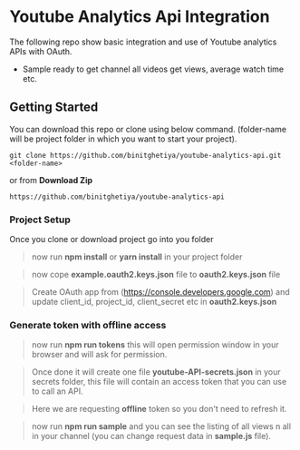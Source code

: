 # Youtube Analytics Api Integration
The following repo show basic integration and use of Youtube analytics APIs with OAuth.

 - Sample ready to get channel all videos get views, average watch time etc.

## Getting Started
You can download this repo or clone using below command. (folder-name will be project folder in which you want to start your project).
```
git clone https://github.com/binitghetiya/youtube-analytics-api.git <folder-name>
```
or from **Download Zip**
```
https://github.com/binitghetiya/youtube-analytics-api 
```
### Project Setup
Once you clone or download project go into you folder

>now run **npm install** or **yarn install** in your project folder

>now cope **example.oauth2.keys.json** file to **oauth2.keys.json** file

>Create OAuth app from (https://console.developers.google.com) and update client_id, project_id, client_secret etc in **oauth2.keys.json**

### Generate token with offline access
> now run **npm run tokens** this will open permission window in your browser and will ask for permission.

>Once done it will create one file **youtube-API-secrets.json** in your secrets folder, this file will contain an access token that you can use to call an API.

>Here we are requesting **offline** token so you don't need to refresh it.

>now run **npm run sample** and you can see the listing of all views n all in your channel (you can change request data in **sample.js** file). 
